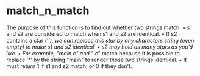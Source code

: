 # match_n_match
The purpose of this function is to find out whether two strings match.
• s1 and s2 are considered to match when s1 and s2 are identical.
• If s2 contains a star (’*’), we can replace this star by any characters string (even
empty) to make s1 and s2 identical.
• s2 may hold as many stars as you’d like.
• For example, "main.c" and "*.c" match because it is possible to replace ’*’ by
the string "main" to render those two strings identical.
• It must return 1 if s1 and s2 match, or 0 if they don’t.
